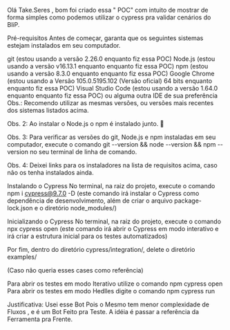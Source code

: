 Olá Take.Seres , bom foi criado essa " POC" com intuito de mostrar de forma simples como podemos utilizar o cypress pra validar cenários do BliP.

Pré-requisitos
Antes de começar, garanta que os seguintes sistemas estejam instalados em seu computador.

git (estou usando a versão 2.26.0 enquanto fiz essa POC)
Node.js (estou usando a versão v16.13.1 enquanto enquanto fiz essa POC)
npm (estou usando a versão 8.3.0 enquanto enquanto fiz essa POC)
Google Chrome (estou usando a Versão 105.0.5195.102 (Versão oficial) 64 bits enquanto enquanto fiz essa POC)
Visual Studio Code (estou usando a versão 1.64.0 enquanto enquanto fiz essa POC) ou alguma outra IDE de sua preferência
Obs.: Recomendo utilizar as mesmas versões, ou versões mais recentes dos sistemas listados acima.

Obs. 2: Ao instalar o Node.js o npm é instalado junto. 🎉

Obs. 3: Para verificar as versões do git, Node.js e npm instaladas em seu computador, execute o comando git --version && node --version && npm --version no seu terminal de linha de comando.

Obs. 4: Deixei links para os instaladores na lista de requisitos acima, caso não os tenha instalados ainda.

Instalando o Cypress
No terminal, na raiz do projeto, execute o comando npm i cypress@9.7.0 -D (este comando irá instalar o Cypress como dependência de desenvolvimento, além de criar o arquivo package-lock.json e o diretório node_modules/)

Inicializando o Cypress
No terminal, na raiz do projeto, execute o comando npx cypress open (este comando irá abrir o Cypress em modo interativo e irá criar a estrutura inicial para os testes automatizados)


Por fim, dentro do diretório cypress/integration/, delete o diretório examples/

(Caso não queria esses cases como referência) 

Para abrir os testes em modo Iterativo utilize o comando npm cypress open
Para abrir os testes em modo Hedlles digite o comando  npm cypress run

Justificativa: Usei esse Bot Pois o Mesmo tem menor complexidade de Fluxos , e é um Bot Feito pra Teste. A idéia é passar a referência da Ferramenta pra Frente.



